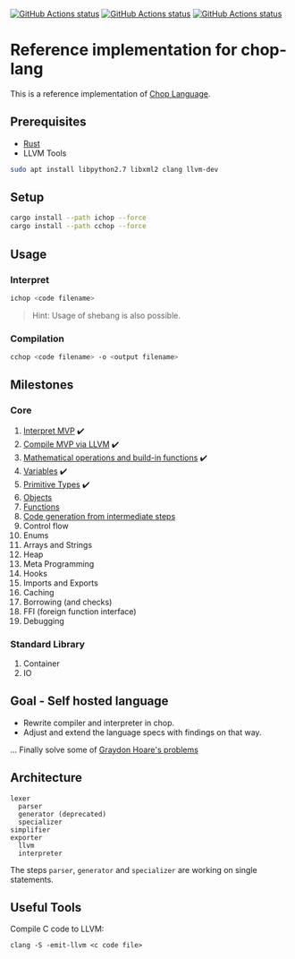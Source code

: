 
[![GitHub Actions status](https://github.com/lochbrunner/chop-compiler/workflows/unit-test/badge.svg)](https://github.com/lochbrunner/chop-compiler/actions?workflow=unit-test)
[![GitHub Actions status](https://github.com/lochbrunner/chop-compiler/workflows/milestones-ichop/badge.svg)](https://github.com/lochbrunner/chop-compiler/actions?workflow=milestones-ichop)
[![GitHub Actions status](https://github.com/lochbrunner/chop-compiler/workflows/milestones-cchop/badge.svg)](https://github.com/lochbrunner/chop-compiler/actions?workflow=milestones-cchop)

# Reference implementation for chop-lang

This is a reference implementation of [Chop Language](https://github.com/lochbrunner/chop-specs/blob/master/README.md).

## Prerequisites

* [Rust](https://www.rust-lang.org/)
* LLVM Tools

```bash
sudo apt install libpython2.7 libxml2 clang llvm-dev
```

## Setup

```bash
cargo install --path ichop --force
cargo install --path cchop --force
```

## Usage

### Interpret

```bash
ichop <code filename>
```

> Hint: Usage of shebang is also possible.

### Compilation

```bash
cchop <code filename> -o <output filename>
```

## Milestones

### Core

1. [Interpret MVP](./milestones/1) :heavy_check_mark:
1. [Compile MVP via LLVM](./milestones/2) :heavy_check_mark:
1. [Mathematical operations and build-in functions](./milestones/3) :heavy_check_mark:
1. [Variables](./milestones/4) :heavy_check_mark:
1. [Primitive Types](./milestones/5) :heavy_check_mark:
1. [Objects](./milestones/6)
1. [Functions](./milestones/7)
1. [Code generation from intermediate steps](./milestones/8)
1. Control flow
1. Enums
1. Arrays and Strings
1. Heap
1. Meta Programming
1. Hooks
1. Imports and Exports
1. Caching
1. Borrowing (and checks)
1. FFI (foreign function interface)
1. Debugging

### Standard Library

1. Container
1. IO

## Goal - Self hosted language

* Rewrite compiler and interpreter in chop.
* Adjust and extend the language specs with findings on that way.

...
Finally solve some of [Graydon Hoare's problems](https://graydon2.dreamwidth.org/253769.html)

## Architecture

```text
lexer
  parser
  generator (deprecated)
  specializer
simplifier
exporter
  llvm
  interpreter
```

The steps `parser`, `generator` and `specializer` are working on single statements.

## Useful Tools

Compile C code to LLVM:

```shell
clang -S -emit-llvm <c code file>
```
